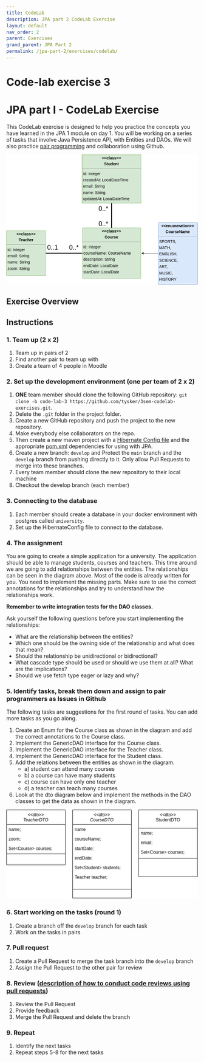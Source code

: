 ```yaml
---
title: CodeLab
description: JPA part 2 CodeLab Exercise
layout: default
nav_order: 2
parent: Exercises
grand_parent: JPA Part 2
permalink: /jpa-part-2/exercises/codelab/
---
```



# Code-lab exercise 3

# JPA part I - CodeLab Exercise

This CodeLab exercise is designed to help you practice the concepts you have learned in the JPA 1 module on day 1. You will be working on a series of tasks that involve Java Persistence API, with Entities and DAOs. We will also practice [pair programming](../../toolbox/sys/projectmanagement/pairprogramming.md) and collaboration using Github.

<img src="./codelab_school_exercise.drawio.png">

## Exercise Overview

## Instructions

### 1. Team up (2 x 2)

1. Team up in pairs of 2
2. Find another pair to team up with
3. Create a team of 4 people in Moodle

### 2. Set up the development environment (one per team of 2 x 2)


1. **ONE** team member should clone the following GitHub repository: `git clone -b code-lab-3 https://github.com/tysker/3sem-codelab-exercises.git`.
2. Delete the `.git` folder in the project folder.
3. Create a new GitHub repository and push the project to the new repository.
4. Make everybody else collaborators on the repo.
5. Then create a new maven project with a [Hibernate Config file](https://gist.github.com/tysker/74eac7ad0dc0d52c3af8e87907d487e7) and the appropriate [pom.xml](https://gist.github.com/tysker/312d237728d58c84533aae6cad661307) dependencies for using with JPA.
6. Create a new branch: `develop` and Protect the `main` branch and the `develop` branch from pushing directly to it. Only allow Pull Requests to merge into these branches.
7. Every team member should clone the new repository to their local machine
8. Checkout the develop branch (each member)

### 3. Connecting to the database

1. Each member should create a database in your docker environment with postgres called `university`.
2. Set up the HibernateConfig file to connect to the database.

### 4. The assignment

You are going to create a simple application for a university. The application should be able to manage students, courses and teachers. This time around we are going to add relationships between the entities. The relationships can be seen in the diagram above.
Most of the code is already written for you. You need to implement the missing parts. Make sure to use the correct annotations for the relationships and try to understand how the relationships work.

**Remember to write integration tests for the DAO classes.**

Ask yourself the following questions before you start implementing the relationships:
- What are the relationship between the entities?
- Which one should be the owning side of the relationship and what does that mean?
- Should the relationship be unidirectional or bidirectional?
- What cascade type should be used or should we use them at all? What are the implications?
- Should we use fetch type eager or lazy and why?

### 5. Identify tasks, break them down and assign to pair programmers as Issues in Github

The following tasks are suggestions for the first round of tasks. You can add more tasks as you go along.

1. Create an Enum for the Course class as shown in the diagram and add the correct annotations to the Course class.
2. Implement the GenericDAO interface for the Course class.
3. Implement the GenericDAO interface for the Teacher class.
4. Implement the GenericDAO interface for the Student class.
5. Add the relations between the entities as shown in the diagram.
   - a) student can attend many courses
   - b) a course can have many students
   - c) course can have only one teacher
   - d) a teacher can teach many courses
6. Look at the dto diagram below and implement the methods in the DAO classes to get the data as shown in the diagram.

<img src="./codelab_school_dto.drawio.png" alt="dto's">


### 6. Start working on the tasks (round 1)

1. Create a branch off the `develop` branch for each task
2. Work on the tasks in pairs

### 7. Pull request

1. Create a Pull Request to merge the task branch into the `develop` branch
2. Assign the Pull Request to the other pair for review

### 8. Review ([description of how to conduct code reviews using pull requests](../../toolbox/sys/projectmanagement/codereviews.md))

1. Review the Pull Request
2. Provide feedback
3. Merge the Pull Request and delete the branch

### 9. Repeat

1. Identify the next tasks
2. Repeat steps 5-8 for the next tasks